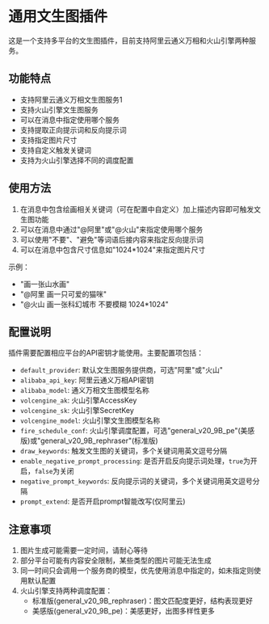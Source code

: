 # 通用文生图插件

这是一个支持多平台的文生图插件，目前支持阿里云通义万相和火山引擎两种服务。

## 功能特点

- 支持阿里云通义万相文生图服务1
- 支持火山引擎文生图服务
- 可以在消息中指定使用哪个服务
- 支持提取正向提示词和反向提示词
- 支持指定图片尺寸
- 支持自定义触发关键词
- 支持为火山引擎选择不同的调度配置

## 使用方法

1. 在消息中包含绘画相关关键词（可在配置中自定义）加上描述内容即可触发文生图功能
2. 可以在消息中通过"@阿里"或"@火山"来指定使用哪个服务
3. 可以使用"不要"、"避免"等词语后接内容来指定反向提示词
4. 可以在消息中包含尺寸信息如"1024*1024"来指定图片尺寸

示例：
- "画一张山水画"
- "@阿里 画一只可爱的猫咪"
- "@火山 画一张科幻城市 不要模糊 1024*1024"

## 配置说明

插件需要配置相应平台的API密钥才能使用。主要配置项包括：

- `default_provider`: 默认文生图服务提供商，可选"阿里"或"火山"
- `alibaba_api_key`: 阿里云通义万相API密钥
- `alibaba_model`: 通义万相文生图模型名称
- `volcengine_ak`: 火山引擎AccessKey
- `volcengine_sk`: 火山引擎SecretKey
- `volcengine_model`: 火山引擎文生图模型名称
- `fire_schedule_conf`: 火山引擎调度配置，可选"general_v20_9B_pe"(美感版)或"general_v20_9B_rephraser"(标准版)
- `draw_keywords`: 触发文生图的关键词，多个关键词用英文逗号分隔
- `enable_negative_prompt_processing`: 是否开启反向提示词处理，`true`为开启，`false`为关闭
- `negative_prompt_keywords`: 反向提示词的关键词，多个关键词用英文逗号分隔
- `prompt_extend`: 是否开启prompt智能改写(仅阿里云)

## 注意事项

1. 图片生成可能需要一定时间，请耐心等待
2. 部分平台可能有内容安全限制，某些类型的图片可能无法生成
3. 同一时间只会调用一个服务商的模型，优先使用消息中指定的，如未指定则使用默认配置
4. 火山引擎支持两种调度配置：
   - 标准版(general_v20_9B_rephraser)：图文匹配度更好，结构表现更好
   - 美感版(general_v20_9B_pe)：美感更好，出图多样性更多